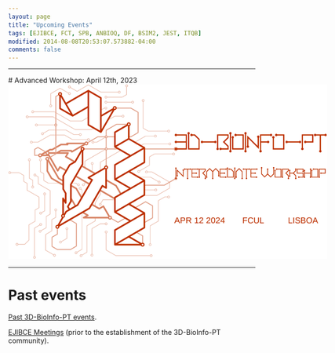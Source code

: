 ```yaml
---
layout: page
title: "Upcoming Events"
tags: [EJIBCE, FCT, SPB, ANBIOQ, DF, BSIM2, JEST, ITQB]
modified: 2014-08-08T20:53:07.573882-04:00
comments: false
---
```


<link rel="stylesheet" href="svgs.css">

<hr>
# Advanced Workshop: April 12th, 2023

<a href="/workshops/workshop_04_2024" title="Click for more information!">
<img alt="Qries" title="More information soon!" class="workshop" src="/images/workshop1-2024.svg" style="max-width: 650px; filter: invert(100%) sepia(100%) saturate(300%) hue-rotate(150deg) invert(100%);">
</a>

<hr>

# Past events

<a href="past_workshops/">Past 3D-BioInfo-PT events</a>.

<a href="/edicoes_anteriores/">EJIBCE Meetings</a> (prior to the establishment of the 3D-BioInfo-PT community).


